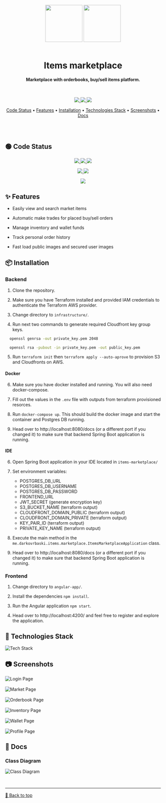 <br>
<div align="center">
  <img src="./images/brand_dark_mode.svg#gh-dark-mode-only" width="120px">
  <img src="./images/brand_light_mode.svg#gh-light-mode-only" width="120px">
</div>
<br>
<h1 align="center">Items marketplace</h1>
<h4 align="center">Marketplace with orderbooks, buy/sell items platform.</h4>
<br>

<p align="center">
  <a href="https://github.com/darkovrbaski/items_marketplace/releases"
     title="GitHub release (latest SemVer)">
    <img src="https://img.shields.io/github/v/release/darkovrbaski/items_marketplace?sort=semver">
  </a>
  <a href="#"
     title="GitHub Repo stars">
    <img src="https://img.shields.io/github/stars/darkovrbaski/items_marketplace?">
  </a>
  <a href="https://linkedin.com/in/darko-vrbaški-b45a00242"
     title="LinkedIn">
    <img src="https://img.shields.io/badge/LinkedIn-0077B5?&logo=linkedin&logoColor=white">
  </a>
<p>

<p align="center">
  <a href="#-code-status">Code Status</a> •
  <a href="#-features">Features</a> •
  <a href="#-installation">Installation</a> •
  <a href="#-technologies-stack">Technologies Stack</a> •
  <a href="#-screenshots">Screenshots</a> •
  <a href="#-docs">Docs</a>
</p>

<br>
<br>

## 🟢 Code Status

<p align="center">
  <a href="https://github.com/darkovrbaski/items_marketplace/actions/workflows/ci-backend.yml"
     title="Backend CI workflow status">
    <img src="https://github.com/darkovrbaski/items_marketplace/actions/workflows/ci-backend.yml/badge.svg?branch=main">
  </a>
  <a href="https://sonarcloud.io/summary/new_code?id=darkovrbaski_items_marketplace_backend"
     title="Backend code quality status">
    <img src="https://sonarcloud.io/api/project_badges/measure?project=darkovrbaski_items_marketplace_backend&metric=alert_status">
  </a>
  <a href="https://sonarcloud.io/summary/overall?id=darkovrbaski_items_marketplace_backend"
     title="Backend code coverage">
    <img src="https://img.shields.io/sonar/coverage/darkovrbaski_items_marketplace_backend/main?server=https%3A%2F%2Fsonarcloud.io">
  </a>
<p>
  
<p align="center">
  <a href="https://github.com/darkovrbaski/items_marketplace/actions/workflows/ci-frontend.yml"
     title="Frontend CI workflow status">
    <img src="https://github.com/darkovrbaski/items_marketplace/actions/workflows/ci-frontend.yml/badge.svg?branch=main">
  </a>
  <a href="https://sonarcloud.io/summary/new_code?id=darkovrbaski_items_marketplace_frontend"
     title="Frontend code quality status">
    <img src="https://sonarcloud.io/api/project_badges/measure?project=darkovrbaski_items_marketplace_frontend&metric=alert_status">
  </a>
<p>

<p align="center">
  <a href="https://github.com/darkovrbaski/items_marketplace/actions/workflows/codeql.yml"
     title="Code quality workflow status">
    <img src="https://github.com/darkovrbaski/items_marketplace/actions/workflows/codeql.yml/badge.svg">
  </a>
<p>

## ✨ Features

- Easily view and search market items

- Automatic make trades for placed buy/sell orders

- Manage inventory and wallet funds

- Track personal order history

- Fast load public images and secured user images

## 📦 Installation

### Backend

1. Clone the repository.

2. Make sure you have Terraform installed and provided IAM credentials to authenticate the Terraform AWS provider.

3. Change directory to `infrastructure/`.

4. Run next two commands to generate required Cloudfront key group keys.
``` bash
  openssl genrsa -out private_key.pem 2048

  openssl rsa -pubout -in private_key.pem -out public_key.pem
``` 

5. Run `terraform init` then `terraform apply --auto-aprove` to provision S3 and Cloudfronts on AWS.

#### Docker

6. Make sure you have docker installed and running. You will also need docker-compose.

7. Fill out the values in the `.env` file with outputs from terraform provisioned resorces.

8. Run `docker-compose up`. This should build the docker image and start the container and Postgres DB running.

9. Head over to http://localhost:8080/docs (or a different port if you changed it) to make sure that backend Spring Boot application is running.

#### IDE

6. Open Spring Boot application in your IDE located in `items-marketplace/`

7. Set environment variables:
    - POSTGRES_DB_URL
    - POSTGRES_DB_USERNAME
    - POSTGRES_DB_PASSWORD
    - FRONTEND_URL
    - JWT_SECRET (generate encryption key)
    - S3_BUCKET_NAME (terraform output)
    - CLOUDFRONT_DOMAIN_PUBLIC (terraform output)
    - CLOUDFRONT_DOMAIN_PRIVATE (terraform output)
    - KEY_PAIR_ID (terraform output)
    - PRIVATE_KEY_NAME (terraform output)

8. Execute the main method in the `me.darkovrbaski.items.marketplace.ItemsMarketplaceApplication` class.

9. Head over to http://localhost:8080/docs (or a different port if you changed it) to make sure that backend Spring Boot application is running.

### Frontend

1. Change directory to `angular-app/`.

2. Install the dependencies `npm install`.

3. Run the Angular application `npm start`.

4. Head over to http://localhost:4200/ and feel free to register and explore the application.

## 📱 Technologies Stack

![Tech Stack](./images/tech-stack.svg?raw=true)

<!-- https://github-readme-tech-stack.vercel.app/api/cards?title=&showBorder=false&lineCount=6&hideBg=true&hideTitle=true&theme=github&line1=SpringBoot,Spring%20Boot,6DB33F;SpringSecurity,Spring%20Security,6DB33F;JUnit5,JUnit5,25A162&line2=Angular,Angular,DD0031;html5,html5,2831a9;sass,SCSS,CC6699;Bootstrap,Bootstrap,7952B3&line3=ESLint,ESLint,4B32C3;google,Checkstyle,34A7C1;Prettier,Prettier,7B93E;&line4=AmazonAWS,AWS,232F3E;AmazonS3,S3,569A31;,Cloudfront,66459B;,SSM,&line5=GitHubActions,GitHub%20Actions,2088FF;SonarCloud,SonarCloud,F3702A;Dependabot,Dependabot,025E8C&line6=Docker,Docker,2496ED;PostgreSQL,PostgreSQL,4169E1;Terraform,Terraform,7B42BC -->

<!-- https://simpleicons.org/ -->

## 📷 Screenshots

![Login Page](./images/login-page.png?raw=true)
<br>
<br>
![Market Page](./images/market-page.png?raw=true)
<br>
<br>
![Orderbook Page](./images/orderbook-page.png?raw=true)
<br>
<br>
![Inventory Page](./images/inventory-page.png?raw=true)
<br>
<br>
![Wallet Page](./images/wallet-page.png?raw=true)
<br>
<br>
![Profile Page](./images/profile-page.png?raw=true)


## 📃 Docs

### Class Diagram

![Class Diagram](./images/class-diagram.png?raw=true)


<br><hr>
[🔼 Back to top](#items-marketplace)
